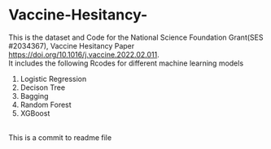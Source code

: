 # Vaccine-Hesitancy-
This is the dataset and Code for the National Science Foundation Grant(SES #2034367), Vaccine Hesitancy Paper https://doi.org/10.1016/j.vaccine.2022.02.011. 
<br>
It includes the following Rcodes for different machine learning models
  1. Logistic Regression
  2. Decison Tree
  3. Bagging
  4. Random Forest
  5. XGBoost
</br>
This is a commit to readme file
